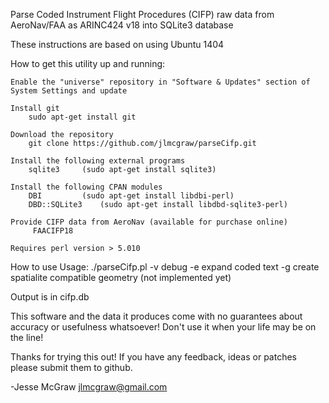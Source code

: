 Parse Coded Instrument Flight Procedures (CIFP) raw data from AeroNav/FAA as ARINC424 v18 into SQLite3 database

These instructions are based on using Ubuntu 1404

How to get this utility up and running:

	Enable the "universe" repository in "Software & Updates" section of System Settings and update

	Install git
		sudo apt-get install git

	Download the repository
		git clone https://github.com/jlmcgraw/parseCifp.git

	Install the following external programs
		sqlite3 	(sudo apt-get install sqlite3)

	Install the following CPAN modules
		DBI 		(sudo apt-get install libdbi-perl)
		DBD::SQLite3	(sudo apt-get install libdbd-sqlite3-perl) 

	Provide CIFP data from AeroNav (available for purchase online)
		 FAACIFP18
		 
	Requires perl version > 5.010

How to use 
	Usage: ./parseCifp.pl <options> <directory>
		-v debug
		-e expand coded text
		-g create spatialite compatible geometry (not implemented yet)

	


Output is in cifp.db

This software and the data it produces come with no guarantees about accuracy or usefulness whatsoever!  Don't use it when your life may be on the line!

Thanks for trying this out!  If you have any feedback, ideas or patches please submit them to github.

-Jesse McGraw
jlmcgraw@gmail.com